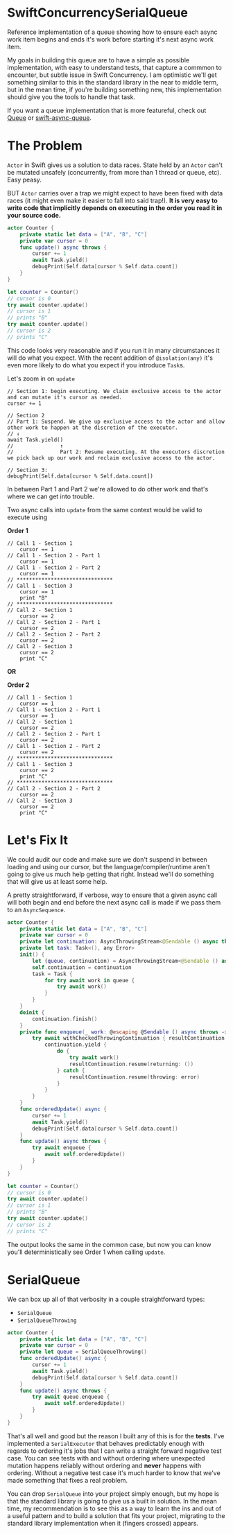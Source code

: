 # SwiftConcurrencySerialQueue

Reference implementation of a queue showing how to ensure each async work item begins and ends it's work before starting it's next async work item.

My goals in building this queue are to have a simple as possible implementation, with easy to understand tests, that capture a commmon to encounter, but subtle issue in Swift Concurrency. I am optimistic we'll get something similar to this in the standard library in the near to middle term, but in the mean time, if you're building something new, this implementation should give you the tools to handle that task.

If you want a queue implementation that is more featureful, check out [Queue](https://github.com/mattmassicotte/Queue) or [swift-async-queue](https://github.com/dfed/swift-async-queue).

# The Problem

`Actor` in Swift gives us a solution to data races. State held by an `Actor` can't be mutated unsafely (concurrently, from more than 1 thread or queue, etc). Easy peasy.

BUT `Actor` carries over a trap we might expect to have been fixed with data races (it might even make it easier to fall into said trap!). **It is very easy to write code that implicitly depends on executing in the order you read it in your source code.**

```swift
actor Counter {
    private static let data = ["A", "B", "C"]
    private var cursor = 0
    func update() async throws {
        cursor += 1
        await Task.yield()
        debugPrint(Self.data[cursor % Self.data.count])
    }
}

let counter = Counter()
// cursor is 0
try await counter.update()
// cursor is 1
// prints "B"
try await counter.update()
// cursor is 2
// prints "C"
```

This code looks very reasonable and if you run it in many circumstances it will do what you expect. With the recent addition of `@isolation(any)` it's even more likely to do what you expect if you introduce `Task`s.

Let's zoom in on `update`

```
// Section 1: begin executing. We claim exclusive access to the actor and can mutate it's cursor as needed.
cursor += 1

// Section 2
// Part 1: Suspend. We give up exclusive access to the actor and allow other work to happen at the discretion of the executor.
// ↓
await Task.yield()
//               ↑
//               Part 2: Resume executing. At the executors discretion we pick back up our work and reclaim exclusive access to the actor.

// Section 3: 
debugPrint(Self.data[cursor % Self.data.count])
```

In between Part 1 and Part 2 we're allowed to do other work and that's where we can get into trouble.

Two async calls into `update` from the same context would be valid to execute using

**Order 1**
```
// Call 1 - Section 1 
    cursor == 1
// Call 1 - Section 2 - Part 1
    cursor == 1
// Call 1 - Section 2 - Part 2
    cursor == 1
// *******************************
// Call 1 - Section 3
    cursor == 1
    print "B"
// *******************************
// Call 2 - Section 1
    cursor == 2
// Call 2 - Section 2 - Part 1
    cursor == 2
// Call 2 - Section 2 - Part 2
    cursor == 2
// Call 2 - Section 3
    cursor == 2
    print "C"
```

**OR**

**Order 2**
```
// Call 1 - Section 1 
    cursor == 1
// Call 1 - Section 2 - Part 1
    cursor == 1
// Call 2 - Section 1
    cursor == 2
// Call 2 - Section 2 - Part 1
    cursor == 2
// Call 1 - Section 2 - Part 2
    cursor == 2
// *******************************
// Call 1 - Section 3
    cursor == 2
    print "C"
// *******************************
// Call 2 - Section 2 - Part 2
    cursor == 2
// Call 2 - Section 3
    cursor == 2
    print "C"
```

# Let's Fix It

We could audit our code and make sure we don't suspend in between loading and using our cursor, but the language/compiler/runtime aren't going to give us much help getting that right. Instead we'll do something that will give us at least some help.

A pretty straightforward, if verbose, way to ensure that a given async call will both begin and end before the next async call is made if we pass them to an `AsyncSequence`.

```swift
actor Counter {
    private static let data = ["A", "B", "C"]
    private var cursor = 0
    private let continuation: AsyncThrowingStream<@Sendable () async throws -> Void, Error>.Continuation
    private let task: Task<(), any Error>
    init() {
        let (queue, continuation) = AsyncThrowingStream<@Sendable () async throws -> Void, Error>.makeStream()
        self.continuation = continuation
        task = Task {
            for try await work in queue {
                try await work()
            }
        }
    }
    deinit {
        continuation.finish()
    }
    private func enqueue(_ work: @escaping @Sendable () async throws -> Void) async throws {
        try await withCheckedThrowingContinuation { resultContinuation in
            continuation.yield {
                do {
                    try await work()
                    resultContinuation.resume(returning: ())
                } catch {
                    resultContinuation.resume(throwing: error)
                }
            }
        }
    }
    func orderedUpdate() async {
        cursor += 1
        await Task.yield()
        debugPrint(Self.data[cursor % Self.data.count])
    }
    func update() async throws {
        try await enqueue {
            await self.orderedUpdate()
        }
    }
}

let counter = Counter()
// cursor is 0
try await counter.update()
// cursor is 1
// prints "B"
try await counter.update()
// cursor is 2
// prints "C"
```

The output looks the same in the common case, but now you can know you'll deterministically see Order 1 when calling `update`.

# SerialQueue

We can box up all of that verbosity in a couple straightforward types:

* `SerialQueue`
* `SerialQueueThrowing`

```swift
actor Counter {
    private static let data = ["A", "B", "C"]
    private var cursor = 0
    private let queue = SerialQueueThrowing()
    func orderedUpdate() async {
        cursor += 1
        await Task.yield()
        debugPrint(Self.data[cursor % Self.data.count])
    }
    func update() async throws {
        try await queue.enqueue {
            await self.orderedUpdate()
        }
    }
}
```

That's all well and good but the reason I built any of this is for the **tests**. I've implemented a `SerialExecutor` that behaves predictably enough with regards to ordering it's jobs that I can write a straight forward negative test case. You can see tests with and without ordering where unexpected mutation happens reliably without ordering and **never** happens with ordering. Without a negative test case it's much harder to know that we've made something that fixes a real problem.

You can drop `SerialQueue` into your project simply enough, but my hope is that the standard library is going to give us a built in solution. In the mean time, my recommendation is to see this as a way to learn the ins and out of a useful pattern and to build a solution that fits your project, migrating to the standard library implementation when it (fingers crossed) appears.